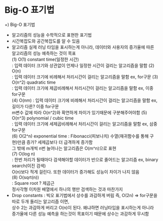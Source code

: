 # Big-O 표기법

+) Big-O 표기법  
- 알고리즘의 성능을 수학적으로 표현한 표기법  
- 시간복잡도와 공간복잡도를 알 수 있음
- 알고리즘 실제 러닝 타임을 표시하는게 아니라, 데이터와 사용자의 증가율에 따른 알고리즘의 성능 예측하는 것이 목표  
(1) O(1) constant time(일정한 시간)  
: 입력 데이터 크기와 상관없이 언제나 일정한 시간이 걸리는 알고리즘을 말함
(2) O(n)  
: 입력 데이터 크기에 비례해서 처리시간이 걸리는 알고리즘을 말함  ex, for구문
(3) O(n^2) quadratic time  
: 입력 데이터 크기에 제곱비례해서 처리시간이 걸리는 알고리즘을 말함  ex, 이중 for구문  
(4) O(nm) 
: 입력 데이터 크기에 비례해서 처리시간이 걸리는 알고리즘을 말함  ex, 길이가 다른? 이중 for구문  
m변수 값에 따라  O(n^2)와 확연하게 차이가 있기때문에 구분해주어야함
(5) O(n^3) polynomial / cubic time  
: 입력 데이터 크기에 세제곱비례해서 처리시간이 걸리는 알고리즘을 말함 ex, 삼중 for구문  
(6) O(2^n) exponential time 
: Fibonacci(피보나치) 수열(재귀함수를 통해 구현)만큼 증가? 세제곱보다 더 급격하게 증가함  
그 밖에 m개씩 n번 늘어나는 알고리즘은 O(m^n)으로 표현  
(7) O(log n)  
: 한번 처리가 될때마다 검색해야할 데이터가 반으로 줄어드는 알고리즘 ex, binary search(이진 검색)  
O(n)보다 적게 걸린다. 또한 데이터가 증가해도 성능이 차이가 나지 않음  
(8) O(sqrt(n))  
: Square root ? 제곱근  
정사각형 이차원 배열에서 하나의 행만 검색하는 것과 마찬가지  
- Drop constants : 빅오 표기법에서 상수를 과감하게 버림 즉, O(2n) => for구문을 따로 두개 돌리는 알고리즘 이면,  
상수 2는 과감하게 버리고 O(n)이 된다. 왜냐하면 러닝타입을 표시하는게 아니라 증가율에 다른 성능 예측을 하는것이 목표이기 때문에 상수는 과감하게 무시함

